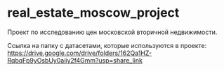 # real_estate_moscow_project

Проект по исследованию цен московской вторичной недвижимости.

Ссылка на папку с датасетами, которые используются в проекте: 
https://drive.google.com/drive/folders/162Qa1HZ-RqbqFp9yOsbUy0aiiy2f4Gmm?usp=share_link
